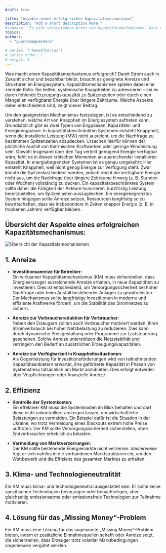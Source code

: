 ```yaml
---
draft: true

title: "Aspekte eines erfolgreichen Kapazitätsmechanismus"
description: "Add a short description here."
#summary: "Es gibt verschiedene Arten von Kapazitätsmechanismen. Ganz allgemein kann man zwischen Gezielten und Marktweiten unterschieden werden in denen jeweils der Preis oder das Volumen der Kapazität festgelegt wird und sich der andere Faktor am Markt bildet. Dieser Abschnitt beinhaltet eine Übersicht über mögliche Kapazitätsmechanismen."
topics: 
authors:
  - "yournamegoeshere"

# series: ["NameOfSeries"]
# series_order: 1
# weight: 1
---
```

Was macht einen Kapazitätsmechanismus erfolgreich?
Damit Strom auch in Zukunft sicher und bezahlbar bleibt, braucht es geeignete Anreize und Strukturen im Energiesystem. Kapazitätsmechanismen spielen dabei eine zentrale Rolle. Sie helfen, systemische Knappheiten zu adressieren – sei es durch fehlende Erzeugungskapazität zu Spitzenzeiten oder durch einen Mangel an verfügbarer Energie über längere Zeiträume. Welche Aspekte dabei entscheidend sind, zeigt dieser Beitrag.
<!-- more -->

Um den geeignetsten Mechanismus festzulegen, ist es entscheidend zu verstehen, welche Art von Knappheit im Energiesystem auftreten kann. Grundsätzlich gibt es zwei Typen von Engpässen: Kapazitäts- und Energieengpässe.
In kapazitätsbeschränkten Systemen entsteht Knappheit, wenn die installierte Leistung (MW) nicht ausreicht, um die Nachfrage zu bestimmten Spitzenzeiten abzudecken. Ursachen hierfür können der plötzliche Ausfall von thermischen Kraftwerken oder geringe Windleistung sein. Obwohl insgesamt über den Tag verteilt genügend Energie verfügbar wäre, fehlt es in diesen kritischen Momenten an ausreichender installierter Kapazität.
In energiebegrenzten Systemen ist es genau umgekehrt: Hier entsteht Knappheit, weil nicht genug Energie zur Verfügung steht. Zwar könnte die Spitzenlast bedient werden, jedoch reicht die verfügbare Energie nicht aus, um die Nachfrage über längere Zeiträume hinweg (z. B. Stunden oder Wochen) vollständig zu decken.
Ein kapazitätsbeschränktes System sollte daher die Fähigkeit der Akteure honorieren, kurzfristig Leistung bereitzustellen, um Spitzenlasten auszugleichen. Ein energiebegrenztes System hingegen sollte Anreize setzen, Ressourcen langfristig so zu bewirtschaften, dass sie insbesondere in Zeiten knapper Energie (z. B. in trockenen Jahren) verfügbar bleiben.

## Übersicht der Aspekte eines erfolgreichen Kapazitätsmechanismus:
![Übersicht der Kapazitätsmechanismen](./saeulen_eines_erfolgeichen_kms.png)


## 1. Anreize

- **Investitionsanreize für Betreiber:**  
  Ein wirksamer Kapazitätsmechanismus (KM) muss sicherstellen, dass Energieerzeuger ausreichende Anreize erhalten, in neue Kapazitäten zu investieren. Dies ist entscheidend, um Versorgungssicherheit bei hoher Nachfrage oder beim Ausfall bestehender Anlagen zu gewährleisten. Der Mechanismus sollte langfristige Investitionen in moderne und effiziente Kraftwerke fördern, um die Stabilität des Stromnetzes zu sichern.

- **Anreize zur Verbrauchsreduktion für Verbraucher:**  
  Neben den Erzeugern sollten auch Verbraucher motiviert werden, ihren Stromverbrauch bei hoher Netzbelastung zu reduzieren. Dies kann durch dynamische Preisgestaltung oder Programme zur Laststeuerung geschehen. Solche Anreize unterstützen die Netzstabilität und verringern den Bedarf an zusätzlichen Erzeugungskapazitäten.

- **Anreize zur Verfügbarkeit in Knappheitssituationen:**  
  Als Gegenleistung für Investitionsförderungen wird von teilnehmenden Kapazitätsanbietern erwartet, ihre geförderte Kapazität in Phasen von Systemstress tatsächlich am Markt anzubieten. Dies erfolgt entweder über Verpflichtungen oder finanzielle Anreize.

## 2. Effizienz

- **Kontrolle der Systemkosten:**  
  Ein effektiver KM muss die Systemkosten im Blick behalten und darf diese nicht unkontrolliert ansteigen lassen, um wirtschaftliche Belastungen zu vermeiden. Ein Beispiel dafür ist die Situation in der Ukraine, wo trotz Vermeidung eines Blackouts extrem hohe Preise auftraten. Der KM sollte Versorgungssicherheit sicherstellen, ohne Endverbraucher erheblich zu belasten.

- **Vermeidung von Marktverzerrungen:**  
  Der KM sollte bestehende Energiemärkte nicht verzerren. Idealerweise fügt er sich nahtlos in die vorhandenen Marktstrukturen ein, um den Wettbewerb und die Effizienz des gesamten Marktes zu erhalten.

## 3. Klima- und Technologieneutralität

Ein KM muss klima- und technologieneutral ausgestaltet sein. Er sollte keine spezifischen Technologien bevorzugen oder benachteiligen, aber gleichzeitig emissionsarme oder emissionsfreie Technologien zur Teilnahme motivieren.

## 4. Lösung für das „Missing Money“-Problem

Ein KM muss eine Lösung für das sogenannte „Missing Money“-Problem bieten, indem er zusätzliche Einnahmequellen schafft oder Anreize setzt, die sicherstellen, dass Erzeuger trotz volatiler Marktbedingungen angemessen vergütet werden.